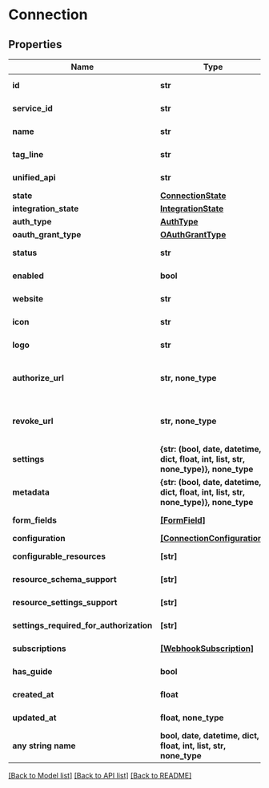 # Connection


## Properties
Name | Type | Description | Notes
------------ | ------------- | ------------- | -------------
**id** | **str** | The unique identifier of the connection. | [optional] [readonly] 
**service_id** | **str** | The ID of the service this connection belongs to. | [optional] [readonly] 
**name** | **str** | The name of the connection | [optional] [readonly] 
**tag_line** | **str** |  | [optional] [readonly] 
**unified_api** | **str** | The unified API category where the connection belongs to. | [optional] [readonly] 
**state** | [**ConnectionState**](ConnectionState.md) |  | [optional] 
**integration_state** | [**IntegrationState**](IntegrationState.md) |  | [optional] 
**auth_type** | [**AuthType**](AuthType.md) |  | [optional] 
**oauth_grant_type** | [**OAuthGrantType**](OAuthGrantType.md) |  | [optional] 
**status** | **str** | Status of the connection. | [optional] [readonly] 
**enabled** | **bool** | Whether the connection is enabled or not. You can enable or disable a connection using the Update Connection API. | [optional] 
**website** | **str** | The website URL of the connection | [optional] [readonly] 
**icon** | **str** | A visual icon of the connection, that will be shown in the Vault | [optional] [readonly] 
**logo** | **str** | The logo of the connection, that will be shown in the Vault | [optional] [readonly] 
**authorize_url** | **str, none_type** | The OAuth redirect URI. Redirect your users to this URI to let them authorize your app in the connector&#39;s UI. Before you can use this URI, you must add &#x60;redirect_uri&#x60; as a query parameter. Your users will be redirected to this &#x60;redirect_uri&#x60; after they granted access to your app in the connector&#39;s UI. | [optional] [readonly] 
**revoke_url** | **str, none_type** | The OAuth revoke URI. Redirect your users to this URI to revoke this connection. Before you can use this URI, you must add &#x60;redirect_uri&#x60; as a query parameter. Your users will be redirected to this &#x60;redirect_uri&#x60; after they granted access to your app in the connector&#39;s UI. | [optional] [readonly] 
**settings** | **{str: (bool, date, datetime, dict, float, int, list, str, none_type)}, none_type** | Connection settings. Values will persist to &#x60;form_fields&#x60; with corresponding id | [optional] 
**metadata** | **{str: (bool, date, datetime, dict, float, int, list, str, none_type)}, none_type** | Attach your own consumer specific metadata | [optional] 
**form_fields** | [**[FormField]**](FormField.md) | The settings that are wanted to create a connection. | [optional] [readonly] 
**configuration** | [**[ConnectionConfiguration]**](ConnectionConfiguration.md) |  | [optional] 
**configurable_resources** | **[str]** |  | [optional] [readonly] 
**resource_schema_support** | **[str]** |  | [optional] [readonly] 
**resource_settings_support** | **[str]** |  | [optional] [readonly] 
**settings_required_for_authorization** | **[str]** | List of settings that are required to be configured on integration before authorization can occur | [optional] [readonly] 
**subscriptions** | [**[WebhookSubscription]**](WebhookSubscription.md) |  | [optional] [readonly] 
**has_guide** | **bool** | Whether the connector has a guide available in the developer docs or not (https://docs.apideck.com/connectors/{service_id}/docs/consumer+connection). | [optional] [readonly] 
**created_at** | **float** |  | [optional] [readonly] 
**updated_at** | **float, none_type** |  | [optional] [readonly] 
**any string name** | **bool, date, datetime, dict, float, int, list, str, none_type** | any string name can be used but the value must be the correct type | [optional]

[[Back to Model list]](../../README.md#documentation-for-models) [[Back to API list]](../../README.md#documentation-for-api-endpoints) [[Back to README]](../../README.md)


